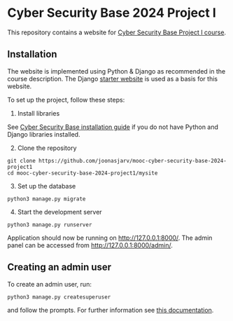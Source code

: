 # Cyber Security Base 2024 Project I

This repository contains a website for [Cyber Security Base Project I course](https://cybersecuritybase.mooc.fi/module-3.1).

## Installation

The website is implemented using Python & Django as recommended in the course description. The Django [starter website](https://docs.djangoproject.com/en/5.1/intro/tutorial01/) is used as a basis for this website.

To set up the project, follow these steps:

1. Install libraries

See [Cyber Security Base installation guide](https://cybersecuritybase.mooc.fi/installation-guide) if you do not have Python and Django libraries installed.

2. Clone the repository

```
git clone https://github.com/joonasjarv/mooc-cyber-security-base-2024-project1
cd mooc-cyber-security-base-2024-project1/mysite
```

3. Set up the database

```
python3 manage.py migrate
```

4. Start the development server

```
python3 manage.py runserver
```
Application should now be running on http://127.0.0.1:8000/. The admin panel can be accessed from http://127.0.0.1:8000/admin/.


## Creating an admin user

To create an admin user, run:
```
python3 manage.py createsuperuser
```
and follow the prompts. For further information see [this documentation](https://docs.djangoproject.com/en/1.8/intro/tutorial02/#creating-an-admin-user).
